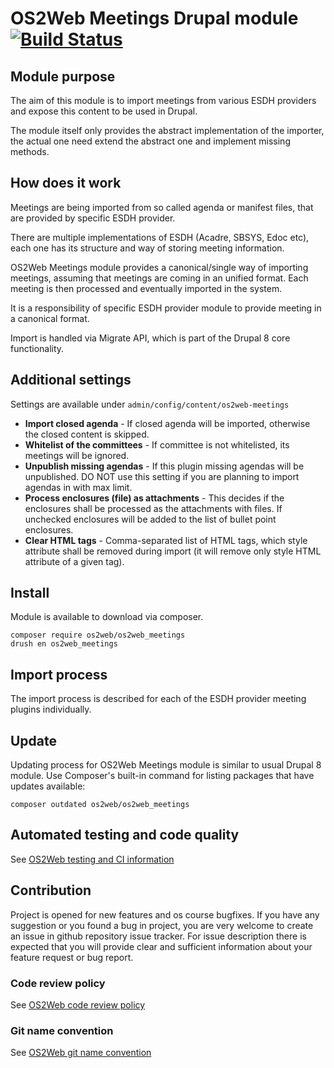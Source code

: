 # OS2Web Meetings Drupal module [![Build Status](https://travis-ci.org/OS2web/os2web_meetings.svg?branch=master)](https://travis-ci.org/OS2web/os2web_meetings)

## Module purpose

The aim of this module is to import meetings from various ESDH providers and expose this content to be used in Drupal.

The module itself only provides the abstract implementation of the importer, the actual one need extend the abstract one and implement missing methods.

## How does it work

Meetings are being imported from so called agenda or manifest files, that are provided by specific ESDH provider.

There are multiple implementations of ESDH (Acadre, SBSYS, Edoc etc), each one has its structure and way of storing meeting information.

OS2Web Meetings module provides a canonical/single way of importing meetings, assuming that meetings are coming in an unified format.
Each meeting is then processed and eventually imported in the system.

It is a responsibility of specific ESDH provider module to provide meeting in a canonical format.

Import is handled via Migrate API, which is part of the Drupal 8 core functionality.

## Additional settings
Settings are available under ```admin/config/content/os2web-meetings```
* **Import closed agenda** - If closed agenda will be imported, otherwise the closed content is skipped.
* **Whitelist of the committees** - If committee is not whitelisted, its meetings will be ignored.
* **Unpublish missing agendas** - If this plugin missing agendas will be unpublished. DO NOT use this setting if you are planning to import agendas in with max limit.
* **Process enclosures (file) as attachments** - This decides if the enclosures shall be processed as the attachments with files. If unchecked enclosures will be added to the list of bullet point enclosures.
* **Clear HTML tags** - Comma-separated list of HTML tags, which style attribute shall be removed during import (it will remove only style HTML attribute of a given tag).

## Install

Module is available to download via composer.
```
composer require os2web/os2web_meetings
drush en os2web_meetings
```

## Import process

The import process is described for each of the ESDH provider meeting plugins individually.

## Update
Updating process for OS2Web Meetings module is similar to usual Drupal 8 module.
Use Composer's built-in command for listing packages that have updates available:

```
composer outdated os2web/os2web_meetings
```

## Automated testing and code quality
See [OS2Web testing and CI information](https://github.com/OS2Web/docs#testing-and-ci)

## Contribution

Project is opened for new features and os course bugfixes.
If you have any suggestion or you found a bug in project, you are very welcome
to create an issue in github repository issue tracker.
For issue description there is expected that you will provide clear and
sufficient information about your feature request or bug report.

### Code review policy
See [OS2Web code review policy](https://github.com/OS2Web/docs#code-review)

### Git name convention
See [OS2Web git name convention](https://github.com/OS2Web/docs#git-guideline)
